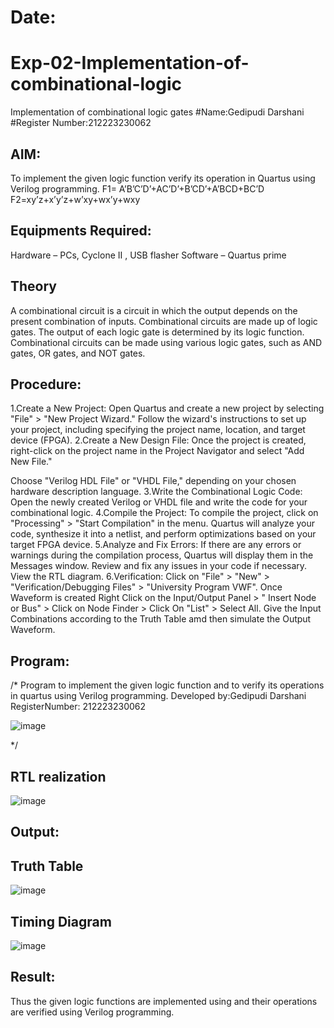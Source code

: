 # Date:
# Exp-02-Implementation-of-combinational-logic
Implementation of combinational logic gates
 #Name:Gedipudi Darshani
 #Register Number:212223230062
## AIM:
To implement the given logic function verify its operation in Quartus using Verilog programming.
 F1= A’B’C’D’+AC’D’+B’CD’+A’BCD+BC’D
F2=xy’z+x’y’z+w’xy+wx’y+wxy
 
 
 
## Equipments Required:
 Hardware – PCs, Cyclone II , USB flasher
 Software – Quartus prime


## Theory
 A combinational circuit is a circuit in which the output depends on the present
combination of inputs.
Combinational circuits are made up of logic gates. The output of each
logic gate is determined by its logic function. Combinational circuits can
be made using various logic gates, such as AND gates, OR gates, and
NOT gates.


## Procedure:
1.Create a New Project:
Open Quartus and create a new project by selecting &quot;File&quot; &gt; &quot;New Project
Wizard.&quot;
Follow the wizard&#39;s instructions to set up your project, including
specifying the project name, location, and target device
(FPGA).
2.Create a New Design File:
Once the project is created, right-click on the project name in the
Project Navigator and select &quot;Add New File.&quot;

Choose &quot;Verilog HDL File&quot; or &quot;VHDL File,&quot; depending on your
chosen hardware description language.
3.Write the Combinational Logic Code:
Open the newly created Verilog or VHDL file and write the code for your
combinational logic.
4.Compile the Project:
To compile the project, click on &quot;Processing&quot; &gt; &quot;Start Compilation&quot; in the
menu.
Quartus will analyze your code, synthesize it into a netlist, and
perform optimizations based on your target FPGA device.
5.Analyze and Fix Errors:
If there are any errors or warnings during the compilation process,
Quartus will display them in the Messages window.
Review and fix any issues in your code if necessary.
View the RTL diagram.
6.Verification:
Click on &quot;File&quot; &gt; &quot;New&quot; &gt; &quot;Verification/Debugging Files&quot; &gt; &quot;University Program
VWF&quot;.
Once Waveform is created Right Click on the Input/Output Panel &gt; &quot;
Insert Node or Bus&quot; &gt; Click on Node Finder &gt; Click On &quot;List&quot; &gt; Select All.
Give the Input Combinations according to the Truth Table amd then simulate the
Output Waveform.

## Program:
/*
Program to implement the given logic function and to verify its operations in quartus using Verilog programming.
Developed by:Gedipudi Darshani 
RegisterNumber: 212223230062

![image](https://github.com/Gedipudidarshani/Experiment--02-Implementation-of-combinational-logic-/assets/139340574/390f670f-97bb-4ad8-9273-63afa501878e)

*/
## RTL realization
![image](https://github.com/Gedipudidarshani/Experiment--02-Implementation-of-combinational-logic-/assets/139340574/a788eebe-c7b4-4ffe-aa34-c768d385a6ca)

## Output:

## Truth Table
![image](https://github.com/Gedipudidarshani/Experiment--02-Implementation-of-combinational-logic-/assets/139340574/1a2a6d2f-f143-4d00-a229-900307e24855)

## Timing Diagram
![image](https://github.com/Gedipudidarshani/Experiment--02-Implementation-of-combinational-logic-/assets/139340574/5e81ab76-0ebb-4adb-bd9a-a6630504e281)

## Result:
Thus the given logic functions are implemented using  and their operations are verified using Verilog programming.
